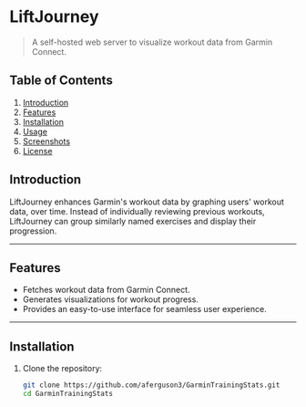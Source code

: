 # LiftJourney

> A self-hosted web server to visualize workout data from Garmin Connect.

## Table of Contents

1. [Introduction](#introduction)
2. [Features](#features)
3. [Installation](#installation)
4. [Usage](#usage)
5. [Screenshots](#screenshots)
6. [License](#license)

## Introduction

LiftJourney enhances Garmin's workout data by graphing users' workout data, over time. Instead of individually reviewing
previous workouts, LiftJourney can group similarly named exercises and display their progression.

---

## Features

- Fetches workout data from Garmin Connect.
- Generates visualizations for workout progress.
- Provides an easy-to-use interface for seamless user experience.

---

## Installation

1. Clone the repository:

   ```bash
   git clone https://github.com/aferguson3/GarminTrainingStats.git
   cd GarminTrainingStats
